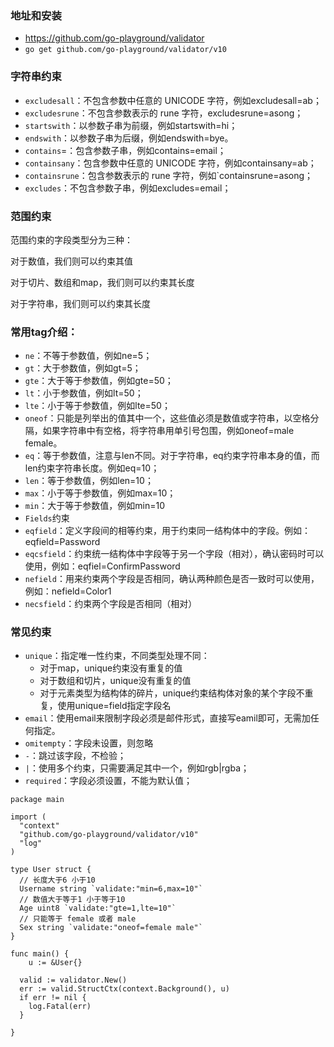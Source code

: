### 地址和安装
- https://github.com/go-playground/validator
- `go get github.com/go-playground/validator/v10`



### 字符串约束
- `excludesall`：不包含参数中任意的 UNICODE 字符，例如excludesall=ab；
- `excludesrune`：不包含参数表示的 rune 字符，excludesrune=asong；
- `startswith`：以参数子串为前缀，例如startswith=hi；
- `endswith`：以参数子串为后缀，例如endswith=bye。
- `contains`=：包含参数子串，例如contains=email；
- `containsany`：包含参数中任意的 UNICODE 字符，例如containsany=ab；
- `containsrune`：包含参数表示的 rune 字符，例如`containsrune=asong；
- `excludes`：不包含参数子串，例如excludes=email；

### 范围约束
范围约束的字段类型分为三种：

对于数值，我们则可以约束其值

对于切片、数组和map，我们则可以约束其长度

对于字符串，我们则可以约束其长度

### 常用tag介绍：


- `ne`：不等于参数值，例如ne=5；
- `gt`：大于参数值，例如gt=5；
- `gte`：大于等于参数值，例如gte=50；
- `lt`：小于参数值，例如lt=50；
- `lte`：小于等于参数值，例如lte=50；
- `oneof`：只能是列举出的值其中一个，这些值必须是数值或字符串，以空格分隔，如果字符串中有空格，将字符串用单引号包围，例如oneof=male female。
- `eq`：等于参数值，注意与len不同。对于字符串，eq约束字符串本身的值，而len约束字符串长度。例如eq=10；
- `len`：等于参数值，例如len=10；
- `max`：小于等于参数值，例如max=10；
- `min`：大于等于参数值，例如min=10
- `Fields`约束
- `eqfield`：定义字段间的相等约束，用于约束同一结构体中的字段。例如：eqfield=Password
- `eqcsfield`：约束统一结构体中字段等于另一个字段（相对），确认密码时可以使用，例如：eqfiel=ConfirmPassword
- `nefield`：用来约束两个字段是否相同，确认两种颜色是否一致时可以使用，例如：nefield=Color1
- `necsfield`：约束两个字段是否相同（相对）


### 常见约束
- `unique`：指定唯一性约束，不同类型处理不同：
  - 对于map，unique约束没有重复的值
  - 对于数组和切片，unique没有重复的值
  - 对于元素类型为结构体的碎片，unique约束结构体对象的某个字段不重复，使用unique=field指定字段名
- `email`：使用email来限制字段必须是邮件形式，直接写eamil即可，无需加任何指定。
- `omitempty`：字段未设置，则忽略
- `-`：跳过该字段，不检验；
- `|`：使用多个约束，只需要满足其中一个，例如rgb|rgba；
- `required`：字段必须设置，不能为默认值；

```golang
package main

import (
  "context"
  "github.com/go-playground/validator/v10"
  "log"
)

type User struct {
  // 长度大于6 小于10
  Username string `validate:"min=6,max=10"`
  // 数值大于等于1 小于等于10
  Age uint8 `validate:"gte=1,lte=10"`
  // 只能等于 female 或者 male
  Sex string `validate:"oneof=female male"`
}

func main() {
    u := &User{}
	
  valid := validator.New()
  err := valid.StructCtx(context.Background(), u)
  if err != nil {
    log.Fatal(err)
  }

}

```


